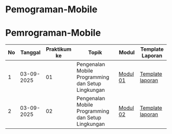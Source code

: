 # Pemograman-Mobile
# Pemrograman-Mobile

| No | Tanggal    | Praktikum ke | Topik | Modul | Template Laporan |
|----|------------|--------------|-------|-------|------------------|
| 1  | 03-09-2025 | 01           | Pengenalan Mobile Programming dan Setup Lingkungan | [Modul 01](#) | [Template laporan](#) |
| 2  | 03-09-2025 | 02           | Pengenalan Mobile Programming dan Setup Lingkungan | [Modul 02](#) | [Template laporan](#) |
